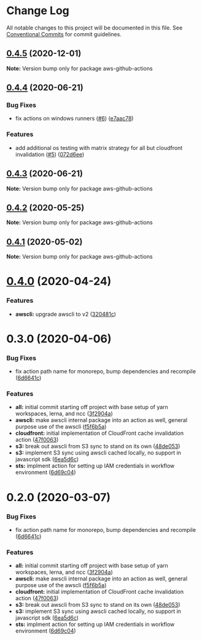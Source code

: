 # Change Log

All notable changes to this project will be documented in this file.
See [Conventional Commits](https://conventionalcommits.org) for commit guidelines.

## [0.4.5](https://github.com/clowdhaus/aws-github-actions/compare/v0.4.4...v0.4.5) (2020-12-01)

**Note:** Version bump only for package aws-github-actions





## [0.4.4](https://github.com/clowdhaus/aws-github-actions/compare/v0.4.3...v0.4.4) (2020-06-21)


### Bug Fixes

* fix actions on windows runners ([#6](https://github.com/clowdhaus/aws-github-actions/issues/6)) ([e7aac78](https://github.com/clowdhaus/aws-github-actions/commit/e7aac783e5d267e08234ee71bfbf42c966e3d0f2))


### Features

* add additional os testing with matrix strategy for all but cloudfront invalidation ([#5](https://github.com/clowdhaus/aws-github-actions/issues/5)) ([072d6ee](https://github.com/clowdhaus/aws-github-actions/commit/072d6eeae502e94883d3b24e7b809584ecccbb42))





## [0.4.3](https://github.com/clowdhaus/aws-github-actions/compare/v0.4.2...v0.4.3) (2020-06-21)

**Note:** Version bump only for package aws-github-actions





## [0.4.2](https://github.com/clowdhaus/aws-github-actions/compare/v0.4.1...v0.4.2) (2020-05-25)

**Note:** Version bump only for package aws-github-actions





## [0.4.1](https://github.com/clowdhaus/aws-github-actions/compare/v0.4.0...v0.4.1) (2020-05-02)

**Note:** Version bump only for package aws-github-actions





# [0.4.0](https://github.com/clowdhaus/aws-github-actions/compare/v0.3.0...v0.4.0) (2020-04-24)


### Features

* **awscli:** upgrade awscli to v2 ([320481c](https://github.com/clowdhaus/aws-github-actions/commit/320481c27b2d6c9a26760a0fab75ad5222d39182))





# 0.3.0 (2020-04-06)


### Bug Fixes

* fix action path name for monorepo, bump dependencies and recompile ([6d6641c](https://github.com/clowdhaus/aws-github-actions/commit/6d6641ccba42395326c28a2f884ac4d06a375384))


### Features

* **all:** initial commit starting off project with base setup of yarn workspaces, lerna, and ncc ([3f2904a](https://github.com/clowdhaus/aws-github-actions/commit/3f2904a44bc130d2e002b93b45a725d903c991c4))
* **awscli:** make awscli internal package into an action as well, general purpose use of the awscli ([f5f6b5a](https://github.com/clowdhaus/aws-github-actions/commit/f5f6b5abef7e73e852221ad86ba23cec0305214d))
* **cloudfront:** initial implementation of CloudFront cache invalidation action ([47f0063](https://github.com/clowdhaus/aws-github-actions/commit/47f0063cc864085f0d5e48548413a09d7788eb71))
* **s3:** break out awscli from S3 sync to stand on its own ([48de053](https://github.com/clowdhaus/aws-github-actions/commit/48de0535480795e9a45af0f4b64ad7ed68c1c46a))
* **s3:** implement S3 sync using awscli cached locally, no support in javascript sdk ([6ea5d6c](https://github.com/clowdhaus/aws-github-actions/commit/6ea5d6c26865e91e524a90dda7b8a126d8fc96cf))
* **sts:** implment action for setting up IAM credentials in workflow environment ([6d69c04](https://github.com/clowdhaus/aws-github-actions/commit/6d69c045cfc277432d791a7100a9a89168f56225))





# 0.2.0 (2020-03-07)


### Bug Fixes

* fix action path name for monorepo, bump dependencies and recompile ([6d6641c](https://github.com/clowdhaus/aws-github-actions/commit/6d6641ccba42395326c28a2f884ac4d06a375384))


### Features

* **all:** initial commit starting off project with base setup of yarn workspaces, lerna, and ncc ([3f2904a](https://github.com/clowdhaus/aws-github-actions/commit/3f2904a44bc130d2e002b93b45a725d903c991c4))
* **awscli:** make awscli internal package into an action as well, general purpose use of the awscli ([f5f6b5a](https://github.com/clowdhaus/aws-github-actions/commit/f5f6b5abef7e73e852221ad86ba23cec0305214d))
* **cloudfront:** initial implementation of CloudFront cache invalidation action ([47f0063](https://github.com/clowdhaus/aws-github-actions/commit/47f0063cc864085f0d5e48548413a09d7788eb71))
* **s3:** break out awscli from S3 sync to stand on its own ([48de053](https://github.com/clowdhaus/aws-github-actions/commit/48de0535480795e9a45af0f4b64ad7ed68c1c46a))
* **s3:** implement S3 sync using awscli cached locally, no support in javascript sdk ([6ea5d6c](https://github.com/clowdhaus/aws-github-actions/commit/6ea5d6c26865e91e524a90dda7b8a126d8fc96cf))
* **sts:** implment action for setting up IAM credentials in workflow environment ([6d69c04](https://github.com/clowdhaus/aws-github-actions/commit/6d69c045cfc277432d791a7100a9a89168f56225))
